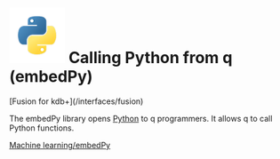 # ![Python](img/python.png) Calling Python from q (embedPy)

<div class="fusion" markdown="1">
<i class="fa fa-superpowers"></i> [Fusion for kdb+](/interfaces/fusion)
</div>


The embedPy library opens [Python](https://python.org) to q programmers. It allows q to call Python functions. 

<i class="fa fa-hand-o-right"></i> [Machine learning/embedPy](/ml/embedpy)

